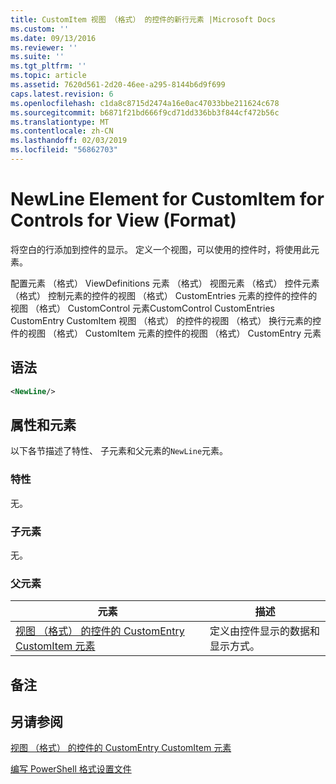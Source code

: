 ```yaml
---
title: CustomItem 视图 （格式） 的控件的新行元素 |Microsoft Docs
ms.custom: ''
ms.date: 09/13/2016
ms.reviewer: ''
ms.suite: ''
ms.tgt_pltfrm: ''
ms.topic: article
ms.assetid: 7620d561-2d20-46ee-a295-8144b6d9f699
caps.latest.revision: 6
ms.openlocfilehash: c1da8c8715d2474a16e0ac47033bbe211624c678
ms.sourcegitcommit: b6871f21bd666f9cd71dd336bb3f844cf472b56c
ms.translationtype: MT
ms.contentlocale: zh-CN
ms.lasthandoff: 02/03/2019
ms.locfileid: "56862703"
---
```

# <a name="newline-element-for-customitem-for-controls-for-view-format"></a>NewLine Element for CustomItem for Controls for View (Format)

将空白的行添加到控件的显示。 定义一个视图，可以使用的控件时，将使用此元素。

配置元素 （格式） ViewDefinitions 元素 （格式） 视图元素 （格式） 控件元素 （格式） 控制元素的控件的视图 （格式） CustomEntries 元素的控件的控件的视图 （格式） CustomControl 元素CustomControl CustomEntries CustomEntry CustomItem 视图 （格式） 的控件的视图 （格式） 换行元素的控件的视图 （格式） CustomItem 元素的控件的视图 （格式） CustomEntry 元素

## <a name="syntax"></a>语法

```xml
<NewLine/>
```

## <a name="attributes-and-elements"></a>属性和元素

以下各节描述了特性、 子元素和父元素的`NewLine`元素。

### <a name="attributes"></a>特性

无。

### <a name="child-elements"></a>子元素

无。

### <a name="parent-elements"></a>父元素

|元素|描述|
|-------------|-----------------|
|[视图 （格式） 的控件的 CustomEntry CustomItem 元素](./customitem-element-for-customentry-for-controls-for-view-format.md)|定义由控件显示的数据和显示方式。|

## <a name="remarks"></a>备注

## <a name="see-also"></a>另请参阅

[视图 （格式） 的控件的 CustomEntry CustomItem 元素](./customitem-element-for-customentry-for-controls-for-view-format.md)

[编写 PowerShell 格式设置文件](./writing-a-powershell-formatting-file.md)
